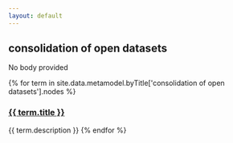 ```yaml
---
layout: default
---
```

<style>
.initial-content {
  padding-left:5%;
  padding-right:25px;
}
</style>

## consolidation of open datasets

No body provided

{% for term in site.data.metamodel.byTitle['consolidation of open datasets'].nodes %}
### <a href='/_pages/embed?t={{ term.title }}'>{{ term.title }}</a>

{{ term.description }}
{% endfor %}
